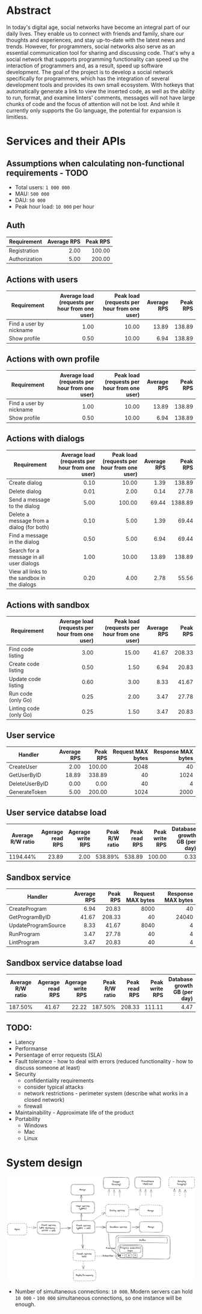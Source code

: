 # Abstract

In today's digital age, social networks have become an integral part of our daily lives. They enable us to connect with friends and family, share our thoughts and experiences, and stay up-to-date with the latest news and trends. However, for programmers, social networks also serve as an essential communication tool for sharing and discussing code. That's why a social network that supports programming functionality can speed up the interaction of programmers and, as a result, speed up software development. The goal of the project is to develop a social network specifically for programmers, which has the integration of several development tools and provides its own small ecosystem. With hotkeys that automatically generate a link to view the inserted code, as well as the ability to run, format, and examine linters' comments, messages will not have large chunks of code and the focus of attention will not be lost. And while it currently only supports the Go language, the potential for expansion is limitless.

# Services and their APIs

## Assumptions when calculating non-functional requirements - TODO

* Total users: `1 000 000`
* MAU: `500 000`
* DAU: `50 000`
* Peak hour load: `10 000` per hour

## Auth
| Requirement | Average RPS | Peak RPS |
| ------------ |------------: |------------: |
| Registration | 2.00 | 100.00 |
| Authorization | 5.00 | 200.00 |

## Actions with users
| Requirement | Average load (requests per hour from one user) | Peak load (requests per hour from one user) | Average RPS | Peak RPS |
| ------------ |------------: |------------: |------------: |------------: |
| Find a user by nickname | 1.00 | 10.00 | 13.89 | 138.89 |
| Show profile | 0.50 | 10.00 | 6.94 | 138.89 |

## Actions with own profile
| Requirement | Average load (requests per hour from one user) | Peak load (requests per hour from one user) | Average RPS | Peak RPS |
| ------------ |------------: |------------: |------------: |------------: |
| Find a user by nickname | 1.00 | 10.00 | 13.89 | 138.89 |
| Show profile | 0.50 | 10.00 | 6.94 | 138.89 |

## Actions with dialogs
| Requirement | Average load (requests per hour from one user) | Peak load (requests per hour from one user) | Average RPS | Peak RPS |
| ------------ |------------: |------------: |------------: |------------: |
| Create dialog | 0.10 | 10.00 | 1.39 | 138.89 |
| Delete dialog | 0.01 | 2.00 | 0.14 | 27.78 |
| Send a message to the dialog | 5.00 | 100.00 | 69.44 | 1388.89 |
| Delete a message from a dialog (for both) | 0.10 | 5.00 | 1.39 | 69.44 |
| Find a message in the dialog | 0.50 | 5.00 | 6.94 | 69.44 |
| Search for a message in all user dialogs | 1.00 | 10.00 | 13.89 | 138.89 |
| View all links to the sandbox in the dialogs | 0.20 | 4.00 | 2.78 | 55.56 |

## Actions with sandbox
| Requirement | Average load (requests per hour from one user) | Peak load (requests per hour from one user) | Average RPS | Peak RPS |
| ------------ |------------: |------------: |------------: |------------: |
| Find code listing | 3.00 | 15.00 | 41.67 | 208.33 |
| Create code listing | 0.50 | 1.50 | 6.94 | 20.83 |
| Update code listing | 0.60 | 3.00 | 8.33 | 41.67 |
| Run code (only Go) | 0.25 | 2.00 | 3.47 | 27.78 |
| Linting code (only Go) | 0.25 | 1.50 | 3.47 | 20.83 |

## User service
| Handler | Average RPS | Peak RPS | Request MAX bytes | Response MAX bytes |
| ------------ |------------: |------------: |------------: |------------: |
| CreateUser | 2.00 | 100.00 | 2048 | 40 |
| GetUserByID | 18.89 | 338.89 | 40 | 1024 |
| DeleteUserByID | 0.00 | 0.00 | 40 | 4 |
| GenerateToken | 5.00 | 200.00 | 1024 | 2000 |

## User service databse load
| Average R/W ratio | Agerage read RPS | Agerage write RPS | Peak R/W ratio | Peak read RPS | Peak write RPS | Database growth GB (per day) | Database growth GB (per month) |
| ------------ |------------: |------------: |------------: |------------: |------------: |------------: |------------: |
| 1194.44% | 23.89 | 2.00 | 538.89% | 538.89 | 100.00 | 0.33 | 9.89 |

## Sandbox service
| Handler | Average RPS | Peak RPS | Request MAX bytes | Response MAX bytes |
| ------------ |------------: |------------: |------------: |------------: |
| CreateProgram | 6.94 | 20.83 | 8000 | 40 |
| GetProgramByID | 41.67 | 208.33 | 40 | 24040 |
| UpdateProgramSource | 8.33 | 41.67 | 8040 | 4 |
| RunProgram | 3.47 | 27.78 | 40 | 4 |
| LintProgram | 3.47 | 20.83 | 40 | 4 |

## Sandbox service databse load
| Average R/W ratio | Agerage read RPS | Agerage write RPS | Peak R/W ratio | Peak read RPS | Peak write RPS | Database growth GB (per day) | Database growth GB (per month) |
| ------------ |------------: |------------: |------------: |------------: |------------: |------------: |------------: |
| 187.50% | 41.67 | 22.22 | 187.50% | 208.33 | 111.11 | 4.47 | 134.11 |


## TODO:
* Latency
* Performanse
* Persentage of error requests (SLA)
* Fault tolerance - how to deal with errors (reduced functionality - how to discuss someone at least)
* Security
    * confidentiality requirements
    * consider typical attacks
    * network restrictions - perimeter system (describe what works in a closed network)
    * firewall
* Maintainability - Approximate life of the product
* Portability
    * Windows
    * Mac
    * Linux


# System design

![](./docs/system-design.png)

* Number of simultaneous connections: `10 000`. Modern servers can hold `10 000` - `100 000` simultaneous connections, so one instance will be enough.
